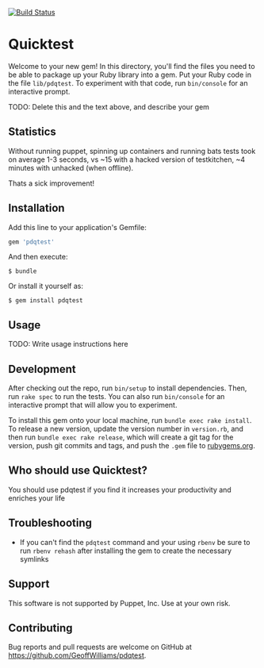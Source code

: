 [![Build Status](https://travis-ci.org/GeoffWilliams/pdqtest.svg?branch=master)](https://travis-ci.org/GeoffWilliams/pdqtest)

# Quicktest

Welcome to your new gem! In this directory, you'll find the files you need to be able to package up your Ruby library into a gem. Put your Ruby code in the file `lib/pdqtest`. To experiment with that code, run `bin/console` for an interactive prompt.

TODO: Delete this and the text above, and describe your gem

## Statistics
Without running puppet, spinning up containers and running bats tests took on average 1-3 seconds, vs ~15 with a hacked version of testkitchen, ~4 minutes with unhacked (when offline).

Thats a sick improvement!

## Installation

Add this line to your application's Gemfile:

```ruby
gem 'pdqtest'
```

And then execute:

    $ bundle

Or install it yourself as:

    $ gem install pdqtest

## Usage

TODO: Write usage instructions here

## Development

After checking out the repo, run `bin/setup` to install dependencies. Then, run `rake spec` to run the tests. You can also run `bin/console` for an interactive prompt that will allow you to experiment.

To install this gem onto your local machine, run `bundle exec rake install`. To release a new version, update the version number in `version.rb`, and then run `bundle exec rake release`, which will create a git tag for the version, push git commits and tags, and push the `.gem` file to [rubygems.org](https://rubygems.org).

## Who should use Quicktest?
You should use pdqtest if you find it increases your productivity and enriches your life

## Troubleshooting
* If you can't find the `pdqtest` command and your using `rbenv` be sure to run `rbenv rehash` after installing the gem to create the necessary symlinks

## Support
This software is not supported by Puppet, Inc.  Use at your own risk.

## Contributing

Bug reports and pull requests are welcome on GitHub at https://github.com/GeoffWilliams/pdqtest.
